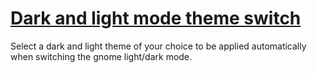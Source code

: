 # [Dark and light mode theme switch](https://github.com/florentdestremau/Romeokub-darkmode-switch)

Select a dark and light theme of your choice to be applied automatically when switching the gnome light/dark mode.

